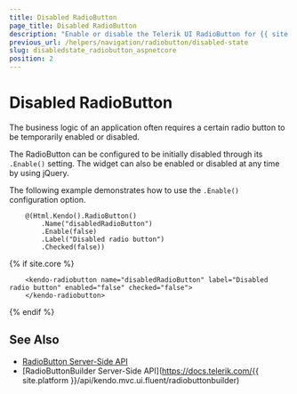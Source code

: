 ```yaml
---
title: Disabled RadioButton
page_title: Disabled RadioButton
description: "Enable or disable the Telerik UI RadioButton for {{ site.framework }}."
previous_url: /helpers/navigation/radiobutton/disabled-state
slug: disabledstate_radiobutton_aspnetcore
position: 2
---
```


# Disabled RadioButton

The business logic of an application often requires a certain radio button to be temporarily enabled or disabled.

The RadioButton can be configured to be initially disabled through its `.Enable()` setting. The widget can also be enabled or disabled at any time by using jQuery.

The following example demonstrates how to use the `.Enable()` configuration option.

```HtmlHelper
    @(Html.Kendo().RadioButton()
        .Name("disabledRadioButton")
        .Enable(false)
        .Label("Disabled radio button")
        .Checked(false))
```
{% if site.core %}
```TagHelper
    <kendo-radiobutton name="disabledRadioButton" label="Disabled radio button" enabled="false" checked="false">
    </kendo-radiobutton>
```
{% endif %}

## See Also

* [RadioButton Server-Side API](/api/radiobutton)
* [RadioButtonBuilder Server-Side API](https://docs.telerik.com/{{ site.platform }}/api/kendo.mvc.ui.fluent/radiobuttonbuilder)
